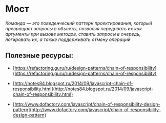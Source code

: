 # Мост

*Команда — это поведенческий паттерн проектирования, который превращает запросы в объекты, позволяя передавать их как аргументы при вызове методов, ставить запросы в очередь, логировать их, а также поддерживать отмену операций.*

## Полезные ресурсы:

- [https://refactoring.guru/ru/design-patterns/chain-of-responsibility](https://refactoring.guru/ru/design-patterns/chain-of-responsibility)

- [http://notes84.blogspot.ru/2014/09/javascript-chain-of-responsibility.html](http://notes84.blogspot.ru/2014/09/javascript-chain-of-responsibility.html)

- [http://www.dofactory.com/javascript/chain-of-responsibility-design-pattern](http://www.dofactory.com/javascript/chain-of-responsibility-design-pattern)